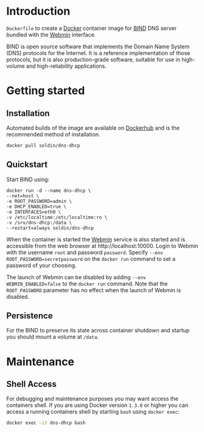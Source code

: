 # Introduction

`Dockerfile` to create a [Docker](https://www.docker.com/) container image for [BIND](https://www.isc.org/downloads/bind/) DNS server bundled with the [Webmin](http://www.webmin.com/) interface.

BIND is open source software that implements the Domain Name System (DNS) protocols for the Internet. It is a reference implementation of those protocols, but it is also production-grade software, suitable for use in high-volume and high-reliability applications.

# Getting started

## Installation

Automated builds of the image are available on [Dockerhub](https://hub.docker.com/r/sameersbn/bind) and is the recommended method of installation.

```bash
docker pull soldin/dns-dhcp
```

## Quickstart

Start BIND using:

	docker run -d --name dns-dhcp \
	--net=host \
	-e ROOT_PASSWORD=admin \
	-e DHCP_ENABLED=true \
	-e INTERFACES=eth0 \
	-v /etc/localtime:/etc/localtime:ro \
	-v /srv/dns-dhcp:/data \
	--restart=always soldin/dns-dhcp
	
When the container is started the [Webmin](http://www.webmin.com/) service is also started and is accessible from the web browser at http://localhost:10000. Login to Webmin with the username `root` and password `password`. Specify `--env ROOT_PASSWORD=secretpassword` on the `docker run` command to set a password of your choosing.

The launch of Webmin can be disabled by adding `--env WEBMIN_ENABLED=false` to the `docker run` command. Note that the `ROOT_PASSWORD` parameter has no effect when the launch of Webmin is disabled.

## Persistence

For the BIND to preserve its state across container shutdown and startup you should mount a volume at `/data`.

# Maintenance

## Shell Access

For debugging and maintenance purposes you may want access the containers shell. If you are using Docker version `1.3.0` or higher you can access a running containers shell by starting `bash` using `docker exec`:

```bash
docker exec -it dns-dhcp bash
```
